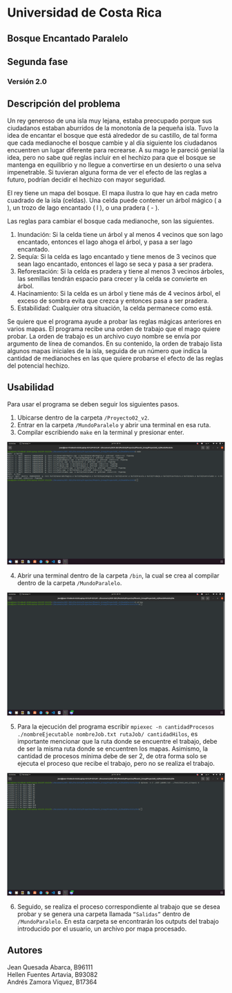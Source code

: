# Universidad de Costa Rica
## Bosque Encantado Paralelo
## Segunda fase
### Versión 2.0

## Descripción del problema

Un rey generoso de una isla muy lejana, estaba preocupado porque sus ciudadanos estaban aburridos de la monotonía de la pequeña isla. Tuvo la idea de encantar el bosque que está alrededor de su castillo, de tal forma que cada medianoche el bosque cambie y al día siguiente los ciudadanos encuentren un lugar diferente para recrearse. A su mago le pareció genial la idea, pero no sabe qué reglas incluir en el hechizo para que el bosque se mantenga en equilibrio y no llegue a convertirse en un desierto o una selva impenetrable. Si tuvieran alguna forma de ver el efecto de las reglas a futuro, podrían decidir el hechizo con mayor seguridad.
 
El rey tiene un mapa del bosque. El mapa ilustra lo que hay en cada metro cuadrado de la isla (celdas). Una celda puede contener un árbol mágico ( a ), un trozo de lago encantado ( l ), o una pradera ( - ).
 
Las reglas para cambiar el bosque cada medianoche, son las siguientes.
 
1. Inundación: Si la celda tiene un árbol y al menos 4 vecinos que son lago encantado, entonces el lago ahoga el árbol, y pasa a ser lago encantado.
2. Sequía: Si la celda es lago encantado y tiene menos de 3 vecinos que sean lago encantado, entonces el lago se seca y pasa a ser pradera.
3. Reforestación: Si la celda es pradera y tiene al menos 3 vecinos árboles, las semillas tendrán espacio para crecer y la celda se convierte en árbol. 
4. Hacinamiento: Si la celda es un árbol y tiene más de 4 vecinos árbol, el exceso de sombra evita que crezca y entonces pasa a ser pradera.
5. Estabilidad: Cualquier otra situación, la celda permanece como está.
 
Se quiere que el programa ayude a probar las reglas mágicas anteriores en varios mapas. El programa recibe una orden de trabajo que el mago quiere probar. La orden de trabajo es un archivo cuyo nombre se envía por argumento de línea de comandos. En su contenido, la orden de trabajo lista algunos mapas iniciales de la isla, seguida de un número que indica la cantidad de medianoches en las que quiere probarse el efecto de las reglas del potencial hechizo.
 
## Usabilidad
 Para usar el programa se deben seguir los siguientes pasos.
1. Ubicarse dentro de la carpeta ```/Proyecto02_v2```.
2. Entrar en la carpeta ```/MundoParalelo``` y abrir una terminal en esa ruta.
3. Compilar escribiendo ```make``` en la terminal y presionar enter.

![](MundoParalelo/img/compilar.png)

4. Abrir una terminal dentro de la carpeta ```/bin```, la cual se crea al compilar dentro de la carpeta ```/MundoParalelo```.

![](MundoParalelo/img/bin.png)

5. Para la ejecución del programa escribir ```mpiexec -n cantidadProcesos ./nombreEjecutable nombreJob.txt rutaJob/ cantidadHilos```, es importante mencionar que la ruta donde se encuentre el trabajo, debe de ser la misma ruta donde se encuentren los mapas. Asimismo, la cantidad de procesos mínima debe de ser 2, de otra forma solo se ejecuta el proceso que recibe el trabajo, pero no se realiza el trabajo.

![](MundoParalelo/img/ejecucion.png)

6. Seguido, se realiza el proceso correspondiente al trabajo que se desea probar y se genera una carpeta llamada ```“Salidas”``` dentro de ```/MundoParalelo```. En esta carpeta se encontrarán los outputs del trabajo introducido por el usuario, un archivo por mapa procesado.
 
## Autores
Jean Quesada Abarca, B96111\
Hellen Fuentes Artavia, B93082\
Andrés Zamora Víquez, B17364
